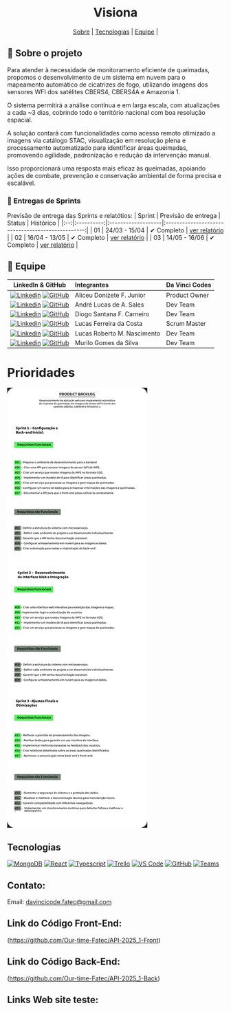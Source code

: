 <h1 align="center"> Visiona </h1>

<span id="topo">
<p align="center">
    <a href="#sobre">Sobre</a>  |  
<!--    <a href="#backlogs">Backlogs, Épicos & User Stories</a>  | --> 
    <a href="#tecnologias">Tecnologias</a>  |  
    <a href="#equipe">Equipe</a> | 
</p>
   
<span id="sobre">

## :bookmark_tabs: Sobre o projeto

Para atender à necessidade de monitoramento eficiente de queimadas, propomos o desenvolvimento de um sistema em nuvem para o mapeamento automático de cicatrizes de fogo, utilizando imagens dos sensores WFI dos satélites CBERS4, CBERS4A e Amazonia 1.

O sistema permitirá a análise contínua e em larga escala, com atualizações a cada ~3 dias, cobrindo todo o território nacional com boa resolução espacial.

A solução contará com funcionalidades como acesso remoto otimizado a imagens via catálogo STAC, visualização em resolução plena e processamento automatizado para identificar áreas queimadas, promovendo agilidade, padronização e redução da intervenção manual.

Isso proporcionará uma resposta mais eficaz às queimadas, apoiando ações de combate, prevenção e conservação ambiental de forma precisa e escalável.
    
### 🏁 Entregas de Sprints
Previsão de entrega das Sprints e relatótios:
| Sprint | Previsão de entrega | Status           | Histórico |
|:--:|:----------:|:-------------------|:-------------------------------------------------:|
| 01 | 24/03 - 15/04 | ✔ Completo | [ver relatório](https://github.com/Our-time-Fatec/API-2025_1-Documentacao/blob/rel1/README.md) |
| 02 | 16/04 - 13/05 | ✔ Completo | [ver relatório](https://github.com/Our-time-Fatec/API-2025_1-Documentacao/blob/rel2/README.md) |
| 03 | 14/05 - 16/06 | ✔ Completo | [ver relatório](https://github.com/Our-time-Fatec/API-2025_1-Documentacao/blob/rel3/README.md) |
<span id="equipe">

## :busts_in_silhouette: Equipe

|                                                                                                                                                LinkedIn & GitHub                                                                                                                                                | Integrantes                  | Da Vinci Codes | 
| :-------------------------------------------------------------------------------------------------------------------------------------------------------------------------------------------------------------------------------------------------------------------------------------------------------------: | :--------------------------  | :------------ | 
[![Linkedin](https://img.shields.io/badge/Linkedin-blue?style=flat-square&logo=Linkedin&logoColor=white)](https://www.linkedin.com/in/aliceujunior/) [![GitHub](https://img.shields.io/badge/GitHub-111217?style=flat-square&logo=github&logoColor=white)](https://github.com/AliceuJunior)            | Aliceu Donizete F. Junior    | Product Owner |
|           [![Linkedin](https://img.shields.io/badge/Linkedin-blue?style=flat-square&logo=Linkedin&logoColor=white)](#) [![GitHub](https://img.shields.io/badge/GitHub-111217?style=flat-square&logo=github&logoColor=white)](https://github.com/andreluke)               | André Lucas de A. Sales      | Dev Team      |
|             [![Linkedin](https://img.shields.io/badge/Linkedin-blue?style=flat-square&logo=Linkedin&logoColor=white)](https://www.linkedin.com/in/diogo-santana-592621263/) [![GitHub](https://img.shields.io/badge/GitHub-111217?style=flat-square&logo=github&logoColor=white)](https://github.com/diogosfc)              | Diogo Santana F. Carneiro    | Dev Team      |
|         [![Linkedin](https://img.shields.io/badge/Linkedin-blue?style=flat-square&logo=Linkedin&logoColor=white)]([https://www.linkedin.com/in/larissa-candido-70b199298](https://www.linkedin.com/in/lucascostadwn/)) [![GitHub](https://img.shields.io/badge/GitHub-111217?style=flat-square&logo=github&logoColor=white)](https://github.com/lucasdwn)           | Lucas Ferreira da Costa        | Scrum Master      |
|      [![Linkedin](https://img.shields.io/badge/Linkedin-blue?style=flat-square&logo=Linkedin&logoColor=white)](#) [![GitHub](https://img.shields.io/badge/GitHub-111217?style=flat-square&logo=github&logoColor=white)](https://github.com/LucasRbnc)              | Lucas Roberto M. Nascimento  | Dev Team     |
|         [![Linkedin](https://img.shields.io/badge/Linkedin-blue?style=flat-square&logo=Linkedin&logoColor=white)](https://www.linkedin.com/in/luiz-nascimento-4404b6119) [![GitHub](https://img.shields.io/badge/GitHub-111217?style=flat-square&logo=github&logoColor=white)](https://github.com/MuriloGGSilva)           | Murilo Gomes da Silva        | Dev Team      |


# Prioridades 

![Backlog](https://github.com/Our-time-Fatec/API-2025_1-Documentacao/blob/main/Backlog%202025-1.png)

## Tecnologias
<a href="https://www.mongodb.com/"><img src="https://img.shields.io/badge/MongoDB-4EA94B?style=for-the-badge&logo=mongodb&logoColor=white" alt="MongoDB" /></a>
<a href="https://react.dev/"><img src="https://img.shields.io/badge/React_Native-CED4DA?style=for-the-badge&logo=react&logoColor=61DAFB" alt="React"/></a>
<a href=""><img src="https://img.shields.io/badge/TypeScript-CED4DA?style=for-the-badge&logo=typescript&logoColor=white" alt="Typescript"/></a>
<a href="https://trello.com/pt-BR"><img src="https://img.shields.io/badge/Trello-CED4DA?style=for-the-badge&logo=trello&logoColor=white" alt="Trello" /></a>
<a href="https://code.visualstudio.com/"><img src="https://img.shields.io/badge/VS_Code-CED4DA?style=for-the-badge&logo=visual%20studio%20code&logoColor=0078D4" alt="VS Code" /></a>
<a href="https://github.com/Our-time-Fatec"><img src="https://img.shields.io/badge/GitHub-CED4DA?style=for-the-badge&logo=github&logoColor=20232A" alt="GitHub" /></a>
<a href="https://www.microsoft.com/pt-br/microsoft-teams/log-in"><img src="https://img.shields.io/badge/Microsoft_Teams-CED4DA?style=for-the-badge&logo=microsoft-teams&logoColor=white" alt="Teams" /></a>
      
## Contato:
 Email: davincicode.fatec@gmail.com

## Link do Código Front-End:

(https://github.com/Our-time-Fatec/API-2025_1-Front)

## Link do Código Back-End:

(https://github.com/Our-time-Fatec/API-2025_1-Back)

## Links Web site teste:


 <!--

**Here are some ideas to get you started:**

🙋‍♀️ A short introduction - what is your organization all about?
🌈 Contribution guidelines - how can the community get involved?
👩‍💻 Useful resources - where can the community find your docs? Is there anything else the community should know?
🍿 Fun facts - what does your team eat for breakfast?
🧙 Remember, you can do mighty things with the power of [Markdown](https://docs.github.com/github/writing-on-github/getting-started-with-writing-and-formatting-on-github/basic-writing-and-formatting-syntax)
-->
